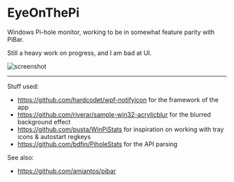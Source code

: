 # EyeOnThePi

Windows Pi-hole monitor, working to be in somewhat feature parity with PiBar.

Still a heavy work on progress, and I am bad at UI.

![screenshot](https://i.imgur.com/TbhgbrX.jpg)

---

Stuff used:

- https://github.com/hardcodet/wpf-notifyicon for the framework of the app
- https://github.com/riverar/sample-win32-acrylicblur for the blurred background effect
- https://github.com/pusta/WinPiStats for inspiration on working with tray icons & autostart regkeys
- https://github.com/bdfin/PiholeStats for the API parsing

See also:

- https://github.com/amiantos/pibar
